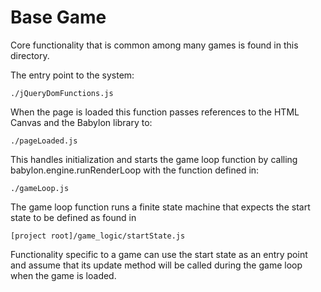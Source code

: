 Base Game
=========

Core functionality that is common among many games is found in this
directory.

The entry point to the system:

    ./jQueryDomFunctions.js

When the page is loaded this function passes references to the HTML Canvas
and the Babylon library to:

    ./pageLoaded.js

This handles initialization and starts the game loop function by calling 
babylon.engine.runRenderLoop with the function defined in:

    ./gameLoop.js

The game loop function runs a finite state machine that expects the start
state to be defined as found in

    [project root]/game_logic/startState.js

Functionality specific to a game can use the start state as an entry
point and assume that its update method will be called during the game
loop when the game is loaded.
